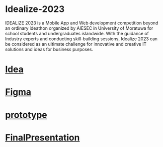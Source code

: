 # Idealize-2023
IDEALIZE 2023 is a Mobile App and Web development competition beyond an ordinary ideathon
organized by AIESEC in University of Moratuwa for school students and undergraduates
islandwide. With the guidance of Industry experts and conducting skill-building sessions, Idealize
2023 can be considered as an ultimate challenge for innovative and creative IT solutions and ideas
for business purposes.

# [Idea](https://drive.google.com/drive/folders/17L_2yEZIYw7l9NmHPpc5VxTU7puMzmsQ?usp=drive_link)

# [Figma]()

# [prototype](https://drive.google.com/drive/folders/1FupDaXbBNegS5dXH36q-1szcobyW2PtG?usp=drive_link)

# [FinalPresentation](https://drive.google.com/drive/folders/1da0uwWVgU3X06lXhA_L3l-iGUWNw1qTX?usp=drive_link)


